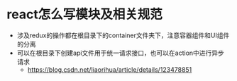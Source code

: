 # react怎么写模块及相关规范
+ 涉及redux的操作都在根目录下的container文件夹下，注意容器组件和UI组件的分离
+ 可以在根目录下创建api文件用于统一请求接口，也可以在action中进行异步请求
    - https://blog.csdn.net/liaorihua/article/details/123478851
